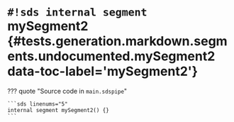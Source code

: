 # `#!sds internal segment` mySegment2 {#tests.generation.markdown.segments.undocumented.mySegment2 data-toc-label='mySegment2'}

??? quote "Source code in `main.sdspipe`"

    ```sds linenums="5"
    internal segment mySegment2() {}
    ```
